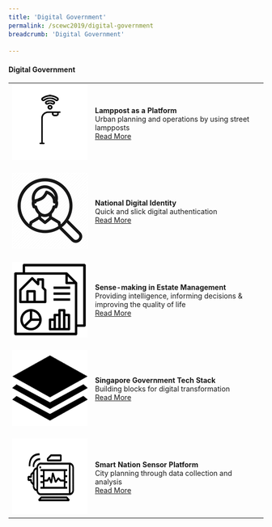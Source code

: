 ```yaml
---
title: 'Digital Government'
permalink: /scewc2019/digital-government
breadcrumb: 'Digital Government'

---
```



#### **Digital Government**

<table style="width: 100%;" border="0" cellpadding="10">
<tbody>
<tr>
<td style="width: 150px;"><img src="/images/150LAAP.png" alt="Lamppost" /><br></td>
<td><strong>Lamppost as a Platform</strong><br />Urban planning and operations by using street lampposts<br><a href="/pages/scewc/lamppost-as-a-platform.md">Read More</a></td>
</tr>
<tr>
<td><br><img src="/images/150National-Digital IdentityQR.png" alt="NDI" /><br></td>
<td><br><strong>National Digital Identity</strong><br />Quick and slick digital authentication<br><a href="/pages/national-digital-identity.md">Read More</a></td>
</tr>
<tr>
<td><br><img src="/images/150SENSEMAKING.png" alt="Sensemaking" /><br></td>
<td><br><strong>Sense-making in Estate Management</strong><br />Providing intelligence, informing decisions & improving the quality of life<br><a href="/pages/scewc/sense-making-in-estate-management.md">Read More</a></td>
</tr>
<tr>
<td><br><img src="/images/150SGTSQRv2.png" alt="SGTS" /><br></td>
<td><br><strong>Singapore Government Tech Stack</strong><br />Building blocks for digital transformation<br><a href="/pages/sgts.md">Read More</a></td>
</tr>
<tr>
<td><br><img src="/images/150Smart-Nation-Sensor PlatformQR.png" alt="SNSP" /><br></td>
<td><br><strong>Smart Nation Sensor Platform</strong><br />City planning through data collection and analysis<br><a href="/pages/smart-nation-sensor-platform.md">Read More</a></td>
</tr> 
</tbody>
</table>
